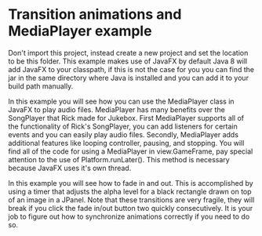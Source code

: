# Transition animations and MediaPlayer example
Don't import this project, instead create a new project and set the location to be this folder.
This example makes use of JavaFX by default Java 8 will add JavaFX to your classpath, if this is not the case for you
you can find the jar in the same directory where Java is installed and you can add it to your build path manually.

In this example you will see how you can use the MediaPlayer class in JavaFX to play audio files. MediaPlayer has many benefits over the SongPlayer that Rick made for Jukebox. First MediaPlayer supports all of the functionality of Rick's SongPlayer, you can add listeners for certain events and you can easily play audio files. Secondly, MediaPlayer adds additional features like looping controller, pausing, and stopping. You will find all of the code for using a MediaPlayer in view.GameFrame, pay special attention to the use of Platform.runLater(). This method is necessary because JavaFX uses it's own thread.

In this example you will see how to fade in and out. This is accomplished by using a timer that adjusts the alpha level for a black rectangle drawn on top of an image in a JPanel. Note that these transitions are very fragile, they will break if you click the fade in/out button two quickly consecutively. It is your job to figure out how to synchronize animations correctly if you need to do so.